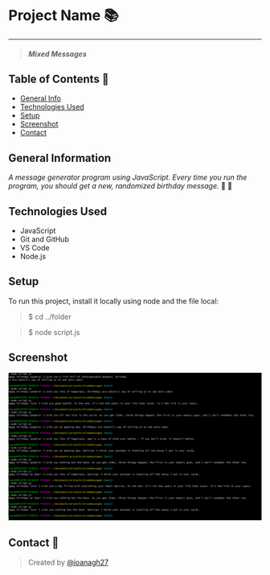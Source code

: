 # Project Name :books:
----------
 > ##### *Mixed Messages*


## Table of Contents :open_file_folder:
* [General Info](#general-information)
* [Technologies Used](#technologies-used)
* [Setup](#setup) 
* [Screenshot](#screenshot)
* [Contact](#contact)

## General Information 
*A message generator program using JavaScript. Every time you run the program, you should get a new, randomized birthday message.* :cake: :gift:

## Technologies Used 
- JavaScript
- Git and GitHub
- VS Code
- Node.js

## Setup
To run this project, install it locally using node and the file local:

>$ cd ../folder

>$ node script.js

## Screenshot
![screenshot](birthdaymessage.png)

## Contact :e-mail:
> Created by [@ioanagh27](https://github.com/ioanagh27) 


